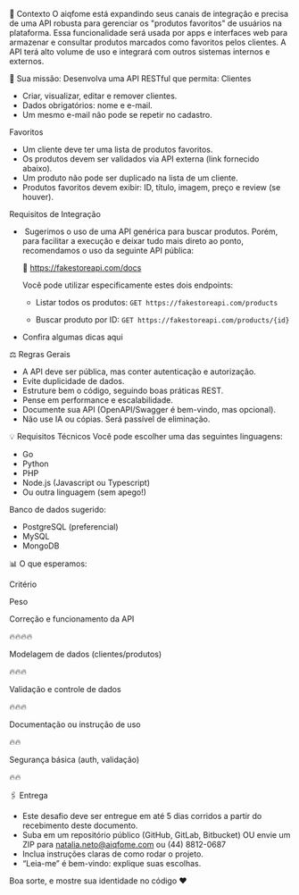 📅 Contexto
O aiqfome está expandindo seus canais de integração e precisa de uma API robusta para gerenciar os "produtos favoritos" de usuários na plataforma.
Essa funcionalidade será usada por apps e interfaces web para armazenar e consultar produtos marcados como favoritos pelos clientes. A API terá alto volume de uso e integrará com outros sistemas internos e externos.

🔧 Sua missão:
Desenvolva uma API RESTful que permita:
Clientes

-   Criar, visualizar, editar e remover clientes.
-   Dados obrigatórios: nome e e-mail.
-   Um mesmo e-mail não pode se repetir no cadastro.

Favoritos

-   Um cliente deve ter uma lista de produtos favoritos.
-   Os produtos devem ser validados via API externa (link fornecido abaixo).
-   Um produto não pode ser duplicado na lista de um cliente.
-   Produtos favoritos devem exibir: ID, título, imagem, preço e review (se houver).

Requisitos de Integração

-    Sugerimos o uso de uma API genérica para buscar produtos. Porém, para facilitar a execução e deixar tudo mais direto ao ponto, recomendamos o uso da seguinte API pública:
    
    🔗 https://fakestoreapi.com/docs
    
    Você pode utilizar especificamente estes dois endpoints:
    
    -   Listar todos os produtos:
        `GET https://fakestoreapi.com/products`
        
    -   Buscar produto por ID:
        `GET https://fakestoreapi.com/products/{id}`
        
-   Confira algumas dicas aqui

⚖️ Regras Gerais

-   A API deve ser pública, mas conter autenticação e autorização.
-   Evite duplicidade de dados.
-   Estruture bem o código, seguindo boas práticas REST.
-   Pense em performance e escalabilidade.
-   Documente sua API (OpenAPI/Swagger é bem-vindo, mas opcional).
-   Não use IA ou cópias. Será passível de eliminação.
    

💡 Requisitos Técnicos
Você pode escolher uma das seguintes linguagens:

-   Go
-   Python
-   PHP
-   Node.js (Javascript ou Typescript)
-   Ou outra linguagem (sem apego!)

Banco de dados sugerido:

-   PostgreSQL (preferencial)
-   MySQL
-   MongoDB

📊 O que esperamos:

Critério

Peso

Correção e funcionamento da API

🔥🔥🔥🔥

Modelagem de dados (clientes/produtos)

🔥🔥🔥

Validação e controle de dados

🔥🔥🔥

Documentação ou instrução de uso

🔥🔥

Segurança básica (auth, validação)

🔥🔥


🖇️ Entrega

-   Este desafio deve ser entregue em até 5 dias corridos a partir do recebimento deste documento.
-   Suba em um repositório público (GitHub, GitLab, Bitbucket) OU envie um ZIP para natalia.neto@aiqfome.com ou (44) 8812-0687
-   Inclua instruções claras de como rodar o projeto.
-   “Leia-me” é bem-vindo: explique suas escolhas.

Boa sorte, e mostre sua identidade no código ❤